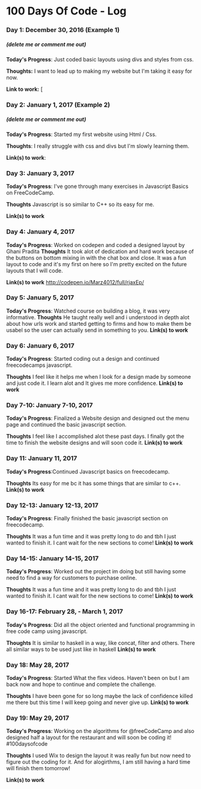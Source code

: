 # 100 Days Of Code - Log

### Day 1: December 30, 2016 (Example 1)
##### (delete me or comment me out)

**Today's Progress**: Just coded basic layouts using divs and styles from css. 

**Thoughts:** I want to lead up to making my website but I'm taking it easy for now.

**Link to work:** [

### Day 2: January 1, 2017 (Example 2)
##### (delete me or comment me out)

**Today's Progress**: Started my first website using Html / Css.

**Thoughts**: I really struggle with css and divs but I'm slowly learning them.

**Link(s) to work**: 


### Day 3: January 3, 2017

**Today's Progress**: I've gone through many exercises in Javascript Basics on FreeCodeCamp.

**Thoughts** Javascript is so similar to C++ so its easy for me.

**Link(s) to work**

### Day 4: January 4, 2017

**Today's Progress**: Worked on codepen and coded a designed layout by Ghani Pradita 
**Thoughts** It took alot of dedication and hard work because of the buttons on bottom mixing in with the chat box and close. It was a fun layout to code and it's my first on here so I'm pretty excited on the future layouts that I will code.

**Link(s) to work** http://codepen.io/Marz4012/full/rjaxEp/



### Day 5: January 5, 2017

**Today's Progress**: Watched course on building a blog, it was very informative.
**Thoughts** He taught really well and i understood in depth alot about how urls work and started getting to firms and how to make them be usabel so the user can actually send in something to you.
**Link(s) to work** 



### Day 6: January 6, 2017

**Today's Progress**: Started coding out a design and continued freecodecamps javascript. 

**Thoughts** I feel like it helps me when I look for a design made by someone and just code it. I learn alot and It gives me more confidence.
**Link(s) to work** 

### Day 7-10: January 7-10, 2017

**Today's Progress**: Finalized a Website design and designed out the menu page and continued the basic javascript section. 

**Thoughts** I feel like I accomplished alot these past days. I finally got the time to finish the website designs and will soon code it.
**Link(s) to work** 

### Day 11: January 11, 2017

**Today's Progress**:Continued Javascript basics on freecodecamp.

**Thoughts** Its easy for me bc it has some things that are similar to c++.
**Link(s) to work** 

### Day 12-13: January 12-13, 2017

**Today's Progress**: Finally finished the basic javascript section on freecodecamp. 

**Thoughts** It was a fun time and it was pretty long to do and tbh I just wanted to finish it. I cant wait for the new sections to come!
**Link(s) to work**

### Day 14-15: January 14-15, 2017

**Today's Progress**:  Worked out the project im doing but still having some need to find a way for customers to purchase online.

**Thoughts** It was a fun time and it was pretty long to do and tbh I just wanted to finish it. I cant wait for the new sections to come!
**Link(s) to work**

### Day 16-17: February 28, - March 1, 2017

**Today's Progress**:  Did all the object oriented and functional programming in free code camp using javascript. 

**Thoughts** It is similar to haskell in a way, like concat, filter and others. There all similar ways to be used just like in haskell 
**Link(s) to work**

### Day 18: May 28, 2017

**Today's Progress**:  Started What the flex videos. Haven't been on but I am back now and hope to continue and complete the challenge. 

**Thoughts** I have been gone for so long maybe the lack of confidence killed me there but this time I will keep going and never give up.
**Link(s) to work**

### Day 19: May 29, 2017

**Today's Progress**:  Working on the algorithms for @freeCodeCamp and also designed half a layout for the restaurant and will soon be coding it! #100daysofcode 


**Thoughts** I used Wix to design the layout it was really fun but now need to figure out the coding for it. And for alogirthms, I am still having a hard time will finish them tomorrow!

**Link(s) to work**


